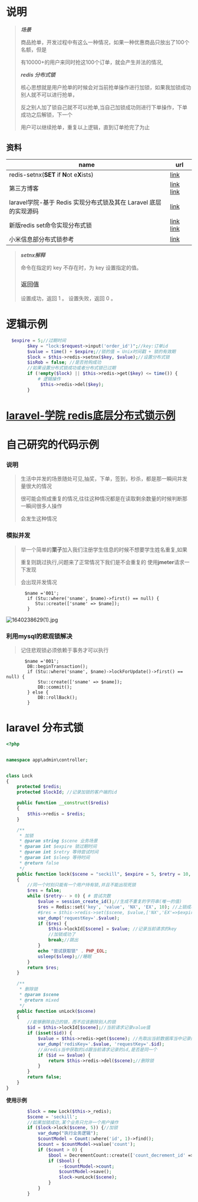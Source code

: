 # 说明

> ***场景***
>
> 商品抢单，开发过程中有这么一种情况，如果一种优惠商品只放出了100个名额，但是
>
> 有10000+的用户来同时抢这100个订单，就会产生并法的情况,
>
> ***redis 分布式锁***
>
> 核心思想就是用户抢单的时候会对当前抢单操作进行加锁，如果我加锁成功别人就不可以进行抢单，
>
> 反之别人加了锁自己就不可以抢单,当自己加锁成功则进行下单操作，下单成功之后解锁，下一个
>
> 用户可以继续抢单，重复以上逻辑，直到订单抢完了为止

## 资料

| name                                                         | url                                                          |
| ------------------------------------------------------------ | ------------------------------------------------------------ |
| redis-setnx(**SET** if **N**ot e**X**ists)                   | [link](https://www.runoob.com/redis/strings-setnx.html)      |
| 第三方博客                                                   | [link](https://www.cnblogs.com/jackzhuo/p/13678008.html)  [link](https://learnku.com/articles/57086) |
| laravel学院-基于 Redis 实现分布式锁及其在 Laravel 底层的实现源码 | [link](https://laravelacademy.org/post/22183)                |
| 新版redis set命令实现分布式锁                                | [link](https://segmentfault.com/a/1190000019138071) [link](https://learnku.com/laravel/t/47073?order_by=created_at) |
| 小米信息部分布式锁参考                                       | [link](https://xiaomi-info.github.io/2019/12/17/redis-distributed-lock/) |

>***setnx解释***
>
>命令在指定的 key 不存在时，为 key 设置指定的值。
>
>### 返回值
>
>设置成功，返回 1 。 设置失败，返回 0 。

# 逻辑示例

```php
  $expire = 5;//过期时间
        $key = "lock:$request->input('order_id')";//key:订单id
        $value = time() + $expire;//锁的值 = Unix时间戳 + 锁的有效期
        $lock = $this->redis->setnx($key, $value);//设置分布式锁
        $isRob = false; //是否抢购成功
        //如果设置分布式锁成功或者分布式锁已过期
        if (!empty($lock) || $this->redis->get($key) <= time()) {
            # 逻辑操作
             $this->redis->del($key);
        }
```

# [laravel-学院 redis底层分布式锁示例](https://laravelacademy.org/post/22183)

# 自己研究的代码示例

### 说明

> 生活中并发的场景随处可见,抽奖，下单，签到，秒杀，都是那一瞬间并发量很大的情况
>
> 很可能会照成重复的情况,往往这种情况都是在读取剩余数量的时候判断那一瞬间很多人操作
>
> 会发生这种情况

### 模拟并发

> 举一个简单的**栗子**加入我们注册学生信息的时候不想要学生姓名重复,如果
>
> 重复则跳过执行,问题来了正常情况下我们是不会重复的 使用**jmeter**请求一下发现
>
> 会出现并发情况

```shell
       $name ='001';
        if (Stu::where('sname', $name)->first() == null) {
           Stu::create(['sname' => $name]);
        } 
```

![1640238629(1).jpg](https://gitee.com/yaolliuyang/blogImages/raw/master/blogImages/Pj7sGnJSYDO53IX.png)

### 利用mysql的悲观锁解决

> 记住悲观锁必须依赖于事务才可以执行

```shell
       $name ='001';
        DB::beginTransaction();
        if (Stu::where('sname', $name)->lockForUpdate()->first() == null) {
            Stu::create(['sname' => $name]);
            DB::commit();
        } else {
            DB::rollBack();
        }
```

# laravel 分布式锁

```php
<?php


namespace app\admin\controller;


class Lock
{
    protected $redis;
    protected $lockId; //记录加锁的客户端的id

    public function __construct($redis)
    {
        $this->redis = $redis;
    }

    /**
     * 加锁
     * @param string $scene 业务场景
     * @param int $expire 锁过期时间
     * @param int $retry 等待尝试时间
     * @param int $sleep 等待时间
     * @return false
     */
    public function lock($scene = "seckill", $expire = 5, $retry = 10, $sleep = 10000)
    {
        //同一个时刻只能有一个用户持有锁,并且不能出现死锁
        $res = false;
        while ($retry-- > 0) { # 尝试次数
            $value = session_create_id();//生成不重复的字符串(唯一的值)
            $res = Redis::set('key', 'value', 'NX', 'EX', 10); //上锁成功修改返回结果
            #$res = $this->redis->set($scene, $value,['NX','EX'=>$expire]); //上锁成功修改返回结果
            var_dump('requestKey='.$value);
            if ($res) {
                $this->lockId[$scene] = $value; //记录当前请求的key
                //加锁成功了
                break;//跳出
            }
            echo "尝试获取锁" . PHP_EOL;
            usleep($sleep);//睡眠
        }
        return $res;
    }

    /**
     * 删除锁
     * @param $scene
     * @return mixed
     */
    public function unLock($scene)
    {
        //能够删除自己的锁，而不应该删除别人的锁
        $id = $this->lockId[$scene];//当前请求记录value值
        if (isset($id)) {
            $value = $this->redis->get($scene); //先取出当前数据库当中记录的锁,从数据库当中取出来的
            var_dump('redisKey='.$value, 'requestKey='.$id);
            //从redis当中获取的id跟当前请求记录的id,是否是同一个
            if ($id == $value) {
                return $this->redis->del($scene);//删除锁
            }
        }
        return false;
    }
}
```

**使用示例**

```php
        $lock = new Lock($this->_redis);
        $scene = 'seckill';
        //如果加锁成功,某个业务只允许一个用户操作
        if ($lock->lock($scene, 5)) {//加锁
            var_dump("执行业务逻辑");
            $countModel = Count::where('id', 1)->find();
            $count = $countModel->value('count');
            if ($count > 0) {
                $bool = DecrementCount::create(['count_decrement_id' => $count--]);
                if ($bool) {
                    --$countModel->count;
                    $countModel->save();
                    $lock->unLock($scene);
                }
            }
        }
```

